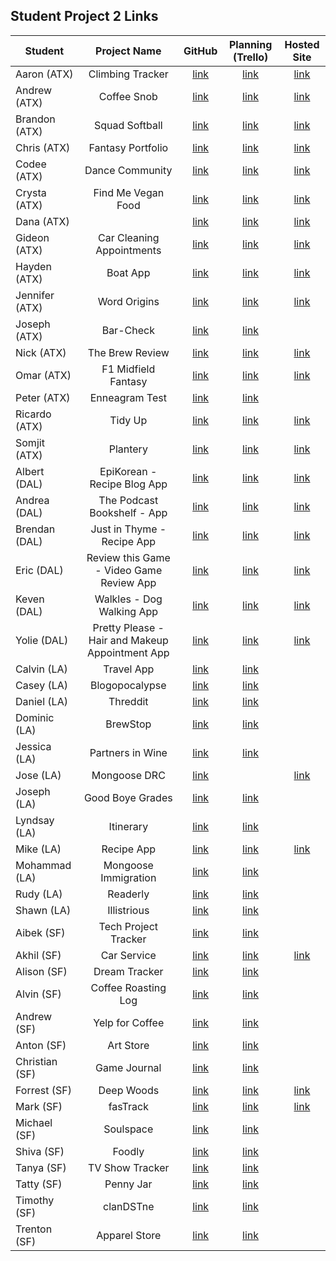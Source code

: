 ## Student Project 2 Links

| Student | Project Name | GitHub | Planning (Trello) | Hosted Site |
|---|:---:|:---:|:---:|:---:|
| Aaron (ATX) | Climbing Tracker | [link](https://github.com/AzStowe/Climbing-Tracker) | [link](https://trello.com/b/dAWKIDOI/full-stack-project) | [link](https://thawing-badlands-45784.herokuapp.com/) |
| Andrew (ATX) | Coffee Snob | [link](https://github.com/armiscoe/Project2) | [link](https://trello.com/b/7phJk2Ud/sei-project-2) | [link](https://coffee-snob.herokuapp.com/) |
| Brandon (ATX) | Squad Softball | [link](https://github.com/brandonroesler/squad-softball) | [link](https://trello.com/b/jumr33Ky/squad-softball) | [link](https://still-forest-91356.herokuapp.com/) |
| Chris (ATX) | Fantasy Portfolio | [link](https://github.com/cwill833/fantasyPortfolio) | [link](https://trello.com/b/nwlwMHIK/unit-2-project) | [link](https://dry-escarpment-82584.herokuapp.com/) |
| Codee (ATX) | Dance Community | [link](https://github.com/Codeebk/dance-community-app) | [link](https://trello.com/b/VCGlFBZv/unit-2-project-dance-community) | [link](https://austin-dance-events.herokuapp.com/) |
| Crysta (ATX) | Find Me Vegan Food | [link](https://github.com/crystadavis1119/FindMeVeganFood) | [link](https://trello.com/b/haN7ikxE/unit-2-project) | [link](https://enigmatic-spire-72773.herokuapp.com/) |
| Dana (ATX) |  | [link](https://github.com/dhagandev/Unit2BrowserGame) | [link](https://trello.com/b/NHz5MUuz) | [link](https://dry-meadow-93178.herokuapp.com/) |
| Gideon (ATX) | Car Cleaning Appointments | [link](https://github.com/gideonibemerejr/Car-Cleaning-Appointments) | [link](https://trello.com/b/NIJSpcg7/services-app) | [link](https://goij-services-app.herokuapp.com/) |
| Hayden (ATX) | Boat App | [link](https://github.com/Haybradshaw/unit-2-boat-app) | [link](https://trello.com/b/qqZB95ru/unit-2-project) | [link](https://sheltered-fortress-96116.herokuapp.com/) |
| Jennifer (ATX) | Word Origins | [link](https://github.com/jennynm1010/word-origins-project) | [link](https://trello.com/b/ovTpKFdR/unit-2-project-word-of-the-day-app) | [link](https://etym-project.herokuapp.com/) |
| Joseph (ATX) | Bar-Check | [link](https://github.com/emerick23/Bar-Check) | [link](https://trello.com/b/GYv1QIs5/bar-check) |  |
| Nick (ATX) | The Brew Review | [link](https://github.com/Nick-Bueltel/The-Brew-Review) | [link](https://trello.com/b/Dbe5lKTU/sei-unit-2-brew-reviews) | [link](https://thebrewreview.herokuapp.com/) |
| Omar (ATX) | F1 Midfield Fantasy | [link](https://github.com/omarclzd/f1-midfield-fantasy) | [link](https://trello.com/b/MaQpVVbP/f1-midfield-fantasy) | [link](https://whispering-mountain-71039.herokuapp.com/) |
| Peter (ATX) | Enneagram Test | [link](https://github.com/peet1126/enneagram-story-test) | [link](https://trello.com/b/VvtXKKqM/enneagram-story-test) |  |
| Ricardo (ATX) | Tidy Up | [link](https://github.com/rcrdgrc/tidyup) | [link](https://trello.com/b/nxpSlLQU/tidyup) | [link](https://thawing-taiga-67976.herokuapp.com/users) |
| Somjit (ATX) | Plantery | [link](https://github.com/sommeow/plantery) | [link](https://trello.com/b/Xud0pUh5) | [link](https://fathomless-cliffs-26578.herokuapp.com/) |
| Albert (DAL) | EpiKorean - Recipe Blog App | [link](https://github.com/chung972/SEI-Project-2)|[link](https://trello.com/b/pKq6iQ24/sei-project-2)  | [link](https://epikorean.herokuapp.com/) |
| Andrea (DAL) | The Podcast Bookshelf - App | [link](https://github.com/aflores94/GA-Project-Two) | [link](https://trello.com/b/lCjACVI0/my-project-two) | [link](https://thepodcastbookshelf.herokuapp.com/) |
| Brendan (DAL) | Just in Thyme - Recipe App | [link](https://github.com/flubbid/Project_2) | [link](https://trello.com/b/Haa3Zo8C)| [link](https://justinthyme.herokuapp.com/) |
| Eric (DAL) | Review this Game - Video Game Review App | [link](https://github.com/code-v1/Web-Sign-in-app.git) | [link](https://trello.com/b/Tg3erteK/my-project-two) | [link](https://thisreviewgame.herokuapp.com/) |
| Keven (DAL) | Walkles - Dog Walking App | [link](https://github.com/Kmolina009/Project-Two) | [link](https://trello.com/b/LlyTu1Li/project-two) | [link](https://walkles.herokuapp.com/) |
| Yolie (DAL) | Pretty Please - Hair and Makeup Appointment App | [link](https://github.com/yolieloveless/Pretty-Please) | [link](https://trello.com/b/vAx6l2fK/ga-project-2) | [link](https://pretty-please-sei.herokuapp.com/) |
| Calvin (LA) | Travel App | [link](https://github.com/calvinfeau/travel-app) | [link](https://trello.com/b/QEtQDyUt/project-2-sei) |  |
| Casey (LA) | Blogopocalypse | [link](https://github.com/cbrannon123/Project-2) | [link](https://trello.com/b/DmOLHFnP/m) |  |
| Daniel (LA) | Threddit | [link](https://github.com/camarenad/threddit) | [link](https://trello.com/b/feGBoOJY/sei-2) |  |
| Dominic (LA) | BrewStop | [link](https://github.com/daparducci/BrewNook-Project) | [link](https://trello.com/b/WvMVVgNB/brewstop) |  |
| Jessica (LA) | Partners in Wine | [link](https://github.com/jbokchoi/partners-in-wine) | [link](https://trello.com/b/kw7FY0HT/partners-in-wine) |  |
| Jose (LA) | Mongoose DRC | [link](https://github.com/ambrociojosec/mongoose-drc) |  | [link](https://undocu-resources-drc.herokuapp.com) |
| Joseph (LA) | Good Boye Grades | [link](https://github.com/JosephCoburn/good-boye-grades) | [link](https://trello.com/b/xYOIaH00/good-boi-grades) |  |
| Lyndsay (LA) | Itinerary | [link](https://github.com/lramberg/itinerary-app) | [link](https://trello.com/b/WTFynA89/project-2) |  |
| Mike (LA) | Recipe App | [link](https://github.com/butonemike/gaProject2) | [link](https://trello.com/b/sA79rdmL/ga-project-2) | [link](https://feldberguesa-cookbook.herokuapp.com) |
| Mohammad (LA) | Mongoose Immigration | [link](https://github.com/payam12444/mongoose-immigration-crud) | [link](https://trello.com/b/l7LRvVzm/immigration) |  |
| Rudy (LA) | Readerly | [link](https://github.com/rudyards/Readerly) | [link](https://trello.com/invite/accept-board) |  |
| Shawn (LA) | Illistrious | [link](https://github.com/sgk94/illistrious) | [link](https://trello.com/b/zCfeg4Il/social-media-list-app) |  |
| Aibek (SF) | Tech Project Tracker | [link](https://github.com/aibekzhv/tech-skills) | [link](https://trello.com/b/TxWzKfLX/project-2) |  |
| Akhil (SF) | Car Service | [link](https://github.com/akhilnn/auto-service-manager) | [link](https://trello.com/b/uqfUuCmQ) | [link](https://auto-service-manager.herokuapp.com/) |
| Alison (SF) | Dream Tracker | [link](https://github.com/alison-codes/dreamer-app) | [link](https://trello.com/invite/b/f7MomJCv/cb5ee1900a3985a44b83af37b27698fe/project-2) |  |
| Alvin (SF) | Coffee Roasting Log | [link](https://github.com/mykindofscum/Project-2) | [link](https://trello.com/b/kdydlmXc/project-2) |  |
| Andrew (SF) | Yelp for Coffee | [link](https://github.com/andrew0788/CoffeeReview) | [link](https://trello.com/invite/b/7phJk2Ud/9361fa2b84235b3c0db272c9c2a68fc2/sei-project-2) |  |
| Anton (SF) | Art Store | [link](https://git.generalassemb.ly/anton-yershov/guild-page) | [link](https://trello.com/b/ACvXZGgr/guild-page) |  |
| Christian (SF) | Game Journal | [link](https://github.com/nicofasho/game-journal) | [link](https://trello.com/invite/b/ywp1sSsG/1044cdefd29bb88565d0d0b532333623/ga-sei-project-2-game-journal) |  |
| Forrest (SF) | Deep Woods | [link](https://github.com/forrest216/DeepWoods) | [link](https://trello.com/b/MZnGURHV/sei-project-2-deepwoods) | [link](http://deepwoods.herokuapp.com/) |
| Mark (SF) | fasTrack | [link](https://github.com/mjwcollins/fasTrack) | [link](https://trello.com/b/k7hE8HVw/sei-project-2) | [link](https://dreamer-app.herokuapp.com/) |
| Michael (SF) | Soulspace | [link](https://github.com/mikebailey-ga/squadspace) | [link](https://trello.com/b/s4LwnM4j/squadspace) |  |
| Shiva (SF) | Foodly | [link](https://github.com/gebtraze11/foodly) | [link](https://trello.com/invite/b/hEzr5EDm/f37eff2f655d01acd28be622bb83e576/project-2) |  |
| Tanya (SF) | TV Show Tracker | [link](https://github.com/tanyasadarangani/TvShowReviewer) | [link](https://trello.com/b/9uaVqEkz/seiproject2) |  |
| Tatty (SF) | Penny Jar | [link](https://github.com/tatty-k/penny-jar) | [link](https://trello.com/b/R402Ox3p/penny-jar) |  |
| Timothy (SF) | clanDSTne | [link](https://github.com/DesignAway2Play/clanDSTne) | [link](https://trello.com/b/pDXEXF9O) |  |
| Trenton (SF) | Apparel Store | [link](https://github.com/trentjblackwell/store) | [link](https://trello.com/b/v8XB1NnR/project2-online-apparel-store) |  |

